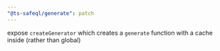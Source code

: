 ```yaml
---
"@ts-safeql/generate": patch
---
```


expose `createGenerator` which creates a `generate` function with a cache inside (rather than global)
